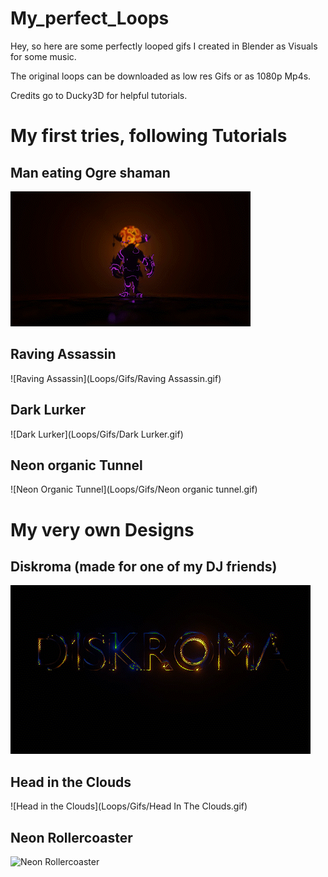 # My_perfect_Loops
Hey, so here are some perfectly looped gifs I created in Blender as Visuals for some music. 

The original loops can be downloaded as low res Gifs or as 1080p Mp4s.

Credits go to Ducky3D for helpful tutorials.

# My first tries, following Tutorials

## Man eating Ogre shaman
![Man Eating Ogre Shaman](Loops/Gifs/Man%20eating%20ogre%20shaman.gif)
## Raving Assassin
![Raving Assassin](Loops/Gifs/Raving Assassin.gif)
## Dark Lurker
![Dark Lurker](Loops/Gifs/Dark Lurker.gif)
## Neon organic Tunnel
![Neon Organic Tunnel](Loops/Gifs/Neon organic tunnel.gif)
# My very own Designs

## Diskroma (made for one of my DJ friends)
![Diskroma](Loops/Gifs/Diskroma.gif)
## Head in the Clouds
![Head in the Clouds](Loops/Gifs/Head In The Clouds.gif)
## Neon Rollercoaster
![Neon Rollercoaster](Loops/Gifs/Neon_Rollercoaster.gif)
